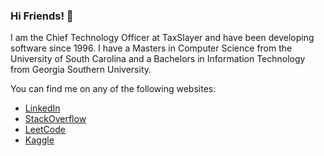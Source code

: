 ### Hi Friends! 👋

I am the Chief Technology Officer at TaxSlayer and have been developing software since 1996. I have a Masters in Computer Science from the University of South Carolina and a Bachelors in Information Technology from Georgia Southern University.

You can find me on any of the following websites:

* [LinkedIn](https://www.linkedin.com/in/petermourfield/)
* [StackOverflow](https://stackoverflow.com/users/2505746/peter-mourfield)
* [LeetCode](https://leetcode.com/petermourfield/)
* [Kaggle](https://www.kaggle.com/petermourfield)

<!--
**PeterMourfield/PeterMourfield** is a ✨ _special_ ✨ repository because its `README.md` (this file) appears on your GitHub profile.

Here are some ideas to get you started:

- 🔭 I’m currently working on ...
- 🌱 I’m currently learning ...
- 👯 I’m looking to collaborate on ...
- 🤔 I’m looking for help with ...
- 💬 Ask me about ...
- 📫 How to reach me: ...
- 😄 Pronouns: ...
- ⚡ Fun fact: ...
-->
